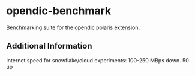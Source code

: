 # opendic-benchmark

Benchmarking suite for the opendic polaris extension.

## Additional Information

Internet speed for snowflake/cloud experiments: 100-250 MBps down. 50 up

